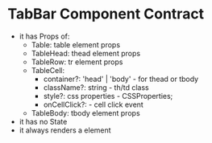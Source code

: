 # TabBar Component Contract

* it has Props of:
  - Table: table element props
  - TableHead: thead element props
  - TableRow: tr element props
  - TableCell:
    - container?: 'head' | 'body' - for thead or tbody
    - className?: string - th/td class
    - style?: css properties - CSSProperties;
    - onCellClick?: - cell click event
  - TableBody: tbody element props
* it has no State
* it always renders a <table> element